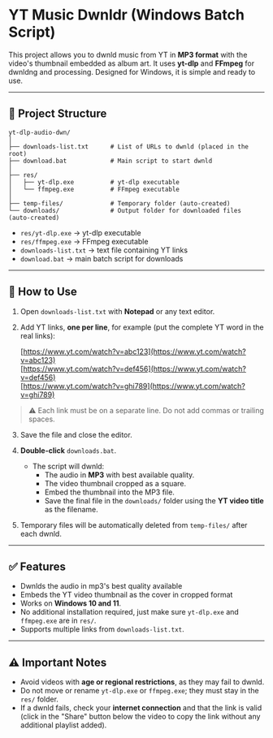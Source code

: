# YT Music Dwnldr (Windows Batch Script)

This project allows you to dwnld music from YT in **MP3 format** with the video's thumbnail embedded as album art. It uses **yt-dlp** and **FFmpeg** for dwnldng and processing. Designed for Windows, it is simple and ready to use.

---

## 📂 Project Structure

```
yt-dlp-audio-dwn/
│
├── downloads-list.txt      # List of URLs to dwnld (placed in the root)
├── download.bat            # Main script to start dwnld
│
├── res/
│   ├── yt-dlp.exe          # yt-dlp executable
│   └── ffmpeg.exe          # FFmpeg executable
│
├── temp-files/             # Temporary folder (auto-created)
└── downloads/              # Output folder for downloaded files (auto-created)

```

- `res/yt-dlp.exe` → yt-dlp executable
- `res/ffmpeg.exe` → FFmpeg executable
- `downloads-list.txt` → text file containing YT links
- `download.bat` → main batch script for downloads

---

## 📝 How to Use

1. Open `downloads-list.txt` with **Notepad** or any text editor.  
2. Add YT links, **one per line**, for example (put the complete YT word in the real links):

	[https://www.yt.com/watch?v=abc123](https://www.yt.com/watch?v=abc123)  
	[https://www.yt.com/watch?v=def456](https://www.yt.com/watch?v=def456)  
	[https://www.yt.com/watch?v=ghi789](https://www.yt.com/watch?v=ghi789)  


> ⚠️ Each link must be on a separate line. Do not add commas or trailing spaces.

3. Save the file and close the editor.  

4. **Double-click** `downloads.bat`.  
   - The script will dwnld:
     - The audio in **MP3** with best available quality.
     - The video thumbnail cropped as a square.
     - Embed the thumbnail into the MP3 file.
     - Save the final file in the `downloads/` folder using the **YT video title** as the filename.

5. Temporary files will be automatically deleted from `temp-files/` after each dwnld.

---

## ✅ Features

- Dwnlds the audio in mp3's best quality available
- Embeds the YT video thumbnail as the cover in cropped format
- Works on **Windows 10 and 11**.
- No additional installation required, just make sure `yt-dlp.exe` and `ffmpeg.exe` are in `res/`.
- Supports multiple links from `downloads-list.txt`.

---

## ⚠️ Important Notes

- Avoid videos with **age or regional restrictions**, as they may fail to dwnld.
- Do not move or rename `yt-dlp.exe` or `ffmpeg.exe`; they must stay in the `res/` folder.
- If a dwnld fails, check your **internet connection** and that the link is valid (click in the "Share" button below the video to copy the link without any additional playlist added).

